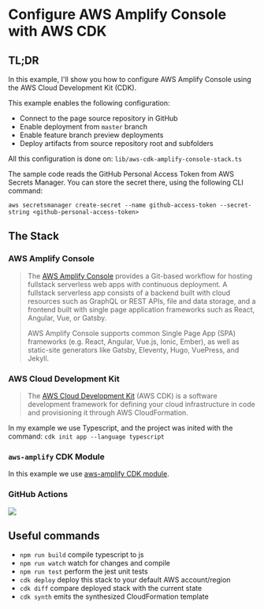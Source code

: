 # Configure AWS Amplify Console with AWS CDK

## TL;DR

In this example, I'll show you how to configure AWS Amplify Console using the AWS Cloud Development Kit (CDK).

This example enables the following configuration:

- Connect to the page source repository in GitHub
- Enable deployment from `master` branch
- Enable feature branch preview deployments
- Deploy artifacts from source repository root and subfolders

All this configuration is done on: `lib/aws-cdk-amplify-console-stack.ts`

The sample code reads the GitHub Personal Access Token from AWS Secrets Manager. You can store the secret there, using the following CLI command:

`aws secretsmanager create-secret --name github-access-token --secret-string <github-personal-access-token>`

## The Stack

### AWS Amplify Console

> The [AWS Amplify Console](https://aws.amazon.com/amplify/console/) provides a Git-based workflow for hosting fullstack serverless web apps with continuous deployment. A fullstack serverless app consists of a backend built with cloud resources such as GraphQL or REST APIs, file and data storage, and a frontend built with single page application frameworks such as React, Angular, Vue, or Gatsby.
>
> AWS Amplify Console supports common Single Page App (SPA) frameworks (e.g. React, Angular, Vue.js, Ionic, Ember), as well as static-site generators like Gatsby, Eleventy, Hugo, VuePress, and Jekyll.

### AWS Cloud Development Kit

> The [AWS Cloud Development Kit](https://docs.aws.amazon.com/cdk/index.html) (AWS CDK) is a software development framework for defining your cloud infrastructure in code and provisioning it through AWS CloudFormation.

In my example we use Typescript, and the project was inited with the command: `cdk init app --language typescript`

### `aws-amplify` CDK Module

In this example we use [aws-amplify CDK module](https://docs.aws.amazon.com/cdk/api/latest/docs/aws-amplify-readme.html).

### GitHub Actions

![](https://github.com/nikovirtala/aws-cdk-amplify-console/workflows/Deploy%20to%20AWS%20Amplify%20Console/badge.svg)

## Useful commands

- `npm run build` compile typescript to js
- `npm run watch` watch for changes and compile
- `npm run test` perform the jest unit tests
- `cdk deploy` deploy this stack to your default AWS account/region
- `cdk diff` compare deployed stack with the current state
- `cdk synth` emits the synthesized CloudFormation template
